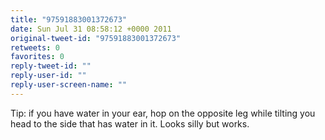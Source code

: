 ```yaml
---
title: "97591883001372673"
date: Sun Jul 31 08:58:12 +0000 2011
original-tweet-id: "97591883001372673"
retweets: 0
favorites: 0
reply-tweet-id: ""
reply-user-id: ""
reply-user-screen-name: ""
---
```

Tip: if you have water in your ear, hop on the opposite leg while tilting you head to the side that has water in it. Looks silly but works.
